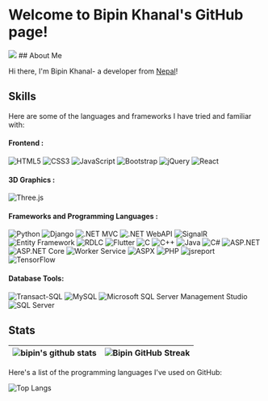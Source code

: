 # Welcome to Bipin Khanal's GitHub page!
<img src="https://profile-counter.glitch.me/dyells07/count.svg" />
## About Me

Hi there, I'm Bipin Khanal- a developer from [Nepal](https://en.wikipedia.org/wiki/Nepal)!

## Skills

Here are some of the languages and frameworks I have tried and familiar with:
#### Frontend :
![HTML5](https://img.shields.io/badge/HTML5-E34F26?style=for-the-badge&logo=html5&logoColor=white)
![CSS3](https://img.shields.io/badge/CSS3-1572B6?style=for-the-badge&logo=css3&logoColor=white)
![JavaScript](https://img.shields.io/badge/JavaScript-323330?style=for-the-badge&logo=javascript&logoColor=F7DF1E)
![Bootstrap](https://img.shields.io/badge/Bootstrap-563D7C?style=for-the-badge&logo=bootstrap&logoColor=white)
![jQuery](https://img.shields.io/badge/jQuery-0769AD?style=for-the-badge&logo=jquery&logoColor=white)
![React](https://img.shields.io/badge/React-61DAFB?style=for-the-badge&logo=react&logoColor=white)
#### 3D Graphics :
![Three.js](https://img.shields.io/badge/Three.js-000000?style=for-the-badge&logo=three.js&logoColor=white)
#### Frameworks and Programming Languages   :
![Python](https://img.shields.io/badge/Python-3776AB?style=for-the-badge&logo=python&logoColor=white)
![Django](https://img.shields.io/badge/Django-092E20?style=for-the-badge&logo=django&logoColor=white)
![.NET MVC](https://img.shields.io/badge/.NET_MVC-512BD4?style=for-the-badge&logo=.net&logoColor=white)
![.NET WebAPI](https://img.shields.io/badge/.NET_WebAPI-5C2D91?style=for-the-badge&logo=.net&logoColor=white)
![SignalR](https://img.shields.io/badge/SignalR-764ABC?style=for-the-badge&logo=signalr&logoColor=white)
![Entity Framework](https://img.shields.io/badge/Entity_Framework-512BD4?style=for-the-badge&logo=.net&logoColor=white)
![RDLC](https://img.shields.io/badge/RDLC-00ADEF?style=for-the-badge&logo=microsoft&logoColor=white)
![Flutter](https://img.shields.io/badge/Flutter-02569B?style=for-the-badge&logo=flutter&logoColor=white)
![C](https://img.shields.io/badge/C-00599C?style=for-the-badge&logo=c&logoColor=white)
![C++](https://img.shields.io/badge/C%2B%2B-00599C?style=for-the-badge&logo=c%2B%2B&logoColor=white)
![Java](https://img.shields.io/badge/Java-007396?style=for-the-badge&logo=java&logoColor=white)
![C#](https://img.shields.io/badge/C%23-239120?style=for-the-badge&logo=c-sharp&logoColor=white)
![ASP.NET](https://img.shields.io/badge/ASP.NET-512BD4?style=for-the-badge&logo=.net&logoColor=white)
![ASP.NET Core](https://img.shields.io/badge/ASP.NET_Core-512BD4?style=for-the-badge&logo=.net&logoColor=white)
![Worker Service](https://img.shields.io/badge/Worker_Service-512BD4?style=for-the-badge&logo=.net&logoColor=white)
![ASPX](https://img.shields.io/badge/ASPX-008080?style=for-the-badge&logo=asp.net&logoColor=white)
![PHP](https://img.shields.io/badge/PHP-777BB4?style=for-the-badge&logo=php&logoColor=white)
![jsreport](https://img.shields.io/badge/jsreport-39456B?style=for-the-badge&logo=jsreport&logoColor=white)
![TensorFlow](https://img.shields.io/badge/TensorFlow-FF6F00?style=for-the-badge&logo=tensorflow&logoColor=white)
#### Database Tools:
![Transact-SQL](https://img.shields.io/badge/Transact_SQL-003366?style=for-the-badge&logo=microsoft-sql-server&logoColor=white)
![MySQL](https://img.shields.io/badge/MySQL-00000F?style=for-the-badge&logo=mysql&logoColor=white)
![Microsoft SQL Server Management Studio](https://img.shields.io/badge/SQL_Server_Management_Studio-CC2927?style=for-the-badge&logo=microsoft-sql-server&logoColor=white)
![SQL Server](https://img.shields.io/badge/SQL_Server-CC2927?style=for-the-badge&logo=microsoft-sql-server&logoColor=white)




## Stats
<div align="center">
  
| ![bipin's github stats](https://github-readme-stats.vercel.app/api?username=dyells07&show_icons=true&theme=radical&count_private=true) |          ![Bipin GitHub Streak](https://github-readme-streak-stats.herokuapp.com/?user=dyells07&theme=radical)                                                                                                     |
| ------------------------------------------------------------------------------------------------------------------ | --------------------------------------------------------------------------------------------------------------------------------------------------------------------------------------------------------------- |

  
</div>
Here's a list of the programming languages I've used on GitHub:

![Top Langs](https://github-readme-stats.vercel.app/api/top-langs/?username=dyells07&layout=compact&theme=radical)


